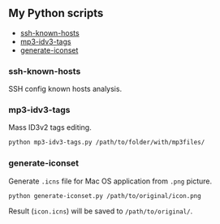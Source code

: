 ## My Python scripts

- [ssh-known-hosts](#ssh-known-hosts)
- [mp3-idv3-tags](#mp3-idv3-tags)
- [generate-iconset](#generate-iconset)

### ssh-known-hosts

SSH config known hosts analysis.

### mp3-idv3-tags

Mass ID3v2 tags editing.

``` bash
python mp3-idv3-tags.py /path/to/folder/with/mp3files/
```

### generate-iconset

Generate `.icns` file for Mac OS application from `.png` picture.

``` bash
python generate-iconset.py /path/to/original/icon.png
```

Result (`icon.icns`) will be saved to `/path/to/original/`.
